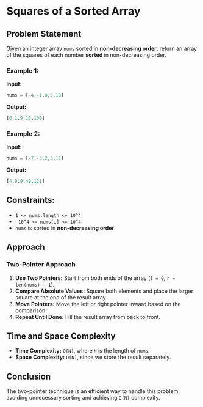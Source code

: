 # Squares of a Sorted Array

## Problem Statement

Given an integer array `nums` sorted in **non-decreasing order**, return an array of the squares of each number **sorted** in non-decreasing order.

### Example 1:

**Input:**
```python
nums = [-4,-1,0,3,10]
```
**Output:**
```python
[0,1,9,16,100]
```

### Example 2:

**Input:**
```python
nums = [-7,-3,2,3,11]
```
**Output:**
```python
[4,9,9,49,121]
```

## Constraints:

- `1 <= nums.length <= 10^4`
- `-10^4 <= nums[i] <= 10^4`
- `nums` is sorted in **non-decreasing order**.

## Approach

### Two-Pointer Approach

1. **Use Two Pointers:** Start from both ends of the array (`l = 0`, `r = len(nums) - 1`).
2. **Compare Absolute Values:** Square both elements and place the larger square at the end of the result array.
3. **Move Pointers:** Move the left or right pointer inward based on the comparison.
4. **Repeat Until Done:** Fill the result array from back to front.

## Time and Space Complexity

- **Time Complexity:** `O(N)`, where `N` is the length of `nums`.
- **Space Complexity:** `O(N)`, since we store the result separately.

## Conclusion

The two-pointer technique is an efficient way to handle this problem, avoiding unnecessary sorting and achieving `O(N)` complexity.

